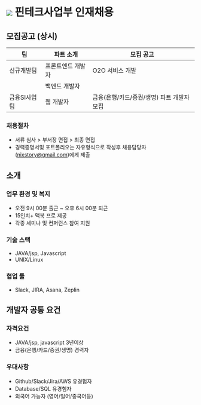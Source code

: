 # <img src="https://user-images.githubusercontent.com/38146144/74117217-49c86b00-4bfa-11ea-8989-d4bfc7d00215.png"></img> 핀테크사업부 인재채용

## 모집공고 (상시)
<p>

| 팀          | 파트 소개                                  | 모집 공고                                                |
| ----------- | ---------------------------------------- | ------------------------------------------------------ |
| 신규개발팀    | 프론트엔드 개발자                            | O2O 서비스 개발                                          |
|             | 백엔드 개발자                               |                                                        |
| 금융SI사업팀  | 웹 개발자                                  | 금융(은행/카드/증권/생명) 파트 개발자 모집                    |
</p> 

### 채용절차
- 서류 심사 > 부서장 면접 > 최종 면접
- 경력증명서및 포트폴리오는 자유형식으로 작성후 채용담당자(nixstory@gmail.com)에게 제출

## 소개


### 업무 환경 및 복지
* 오전 9시 00분 출근 ~ 오후 6시 00분 퇴근
* 15인치+ 맥북 프로 제공
* 각종 세미나 및 컨퍼런스 참여 지원

### 기술 스택
* JAVA/jsp, Javascript
* UNIX/Linux

### 협업 툴
* Slack, JIRA, Asana, Zeplin

## 개발자 공통 요건

### 자격요건
* JAVA/jsp, javascript 3년이상 
* 금융(은행/카드/증권/생명) 경력자

### 우대사항
* Github/Slack/Jira/AWS 유경험자
* Database/SQL 유경험자
* 외국어 가능자 (영어/일어/중국어등)
